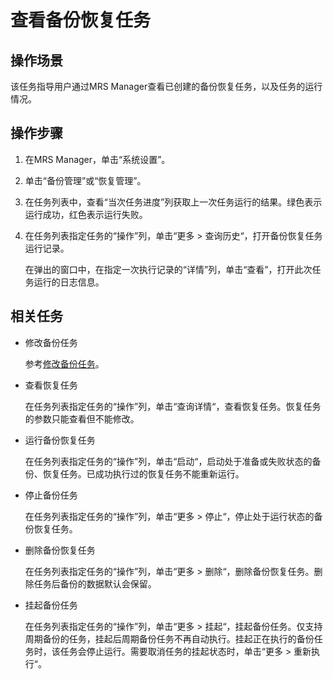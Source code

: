 # 查看备份恢复任务<a name="ZH-CN_TOPIC_0174499487"></a>

## 操作场景<a name="zh-cn_topic_0035271581_section728550114837"></a>

该任务指导用户通过MRS Manager查看已创建的备份恢复任务，以及任务的运行情况。

## 操作步骤<a name="zh-cn_topic_0035271581_section59209364114855"></a>

1.  在MRS Manager，单击“系统设置”。
2.  单击“备份管理”或“恢复管理”。
3.  在任务列表中，查看“当次任务进度”列获取上一次任务运行的结果。绿色表示运行成功，红色表示运行失败。
4.  在任务列表指定任务的“操作”列，单击“更多  \>  查询历史“，打开备份恢复任务运行记录。

    在弹出的窗口中，在指定一次执行记录的“详情”列，单击“查看”，打开此次任务运行的日志信息。


## 相关任务<a name="zh-cn_topic_0035271581_section4491308111495"></a>

-   修改备份任务

    参考[修改备份任务](修改备份任务-157.md#ZH-CN_TOPIC_0174499486)。

-   查看恢复任务

    在任务列表指定任务的“操作”列，单击“查询详情“，查看恢复任务。恢复任务的参数只能查看但不能修改。

-   运行备份恢复任务

    在任务列表指定任务的“操作”列，单击“启动“，启动处于准备或失败状态的备份、恢复任务。已成功执行过的恢复任务不能重新运行。

-   停止备份任务

    在任务列表指定任务的“操作”列，单击“更多  \>  停止“，停止处于运行状态的备份恢复任务。

-   删除备份恢复任务

    在任务列表指定任务的“操作”列，单击“更多  \>  删除“，删除备份恢复任务。删除任务后备份的数据默认会保留。

-   挂起备份任务

    在任务列表指定任务的“操作”列，单击“更多  \>  挂起“，挂起备份任务。仅支持周期备份的任务，挂起后周期备份任务不再自动执行。挂起正在执行的备份任务时，该任务会停止运行。需要取消任务的挂起状态时，单击“更多  \>  重新执行“。


